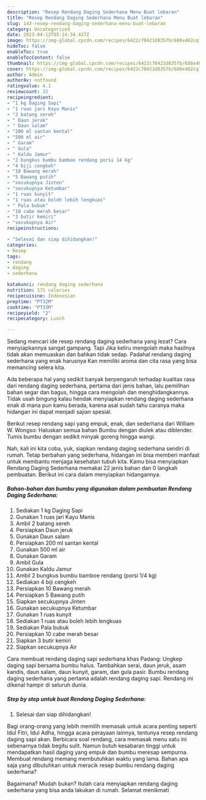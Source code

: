 ```yaml
---
description: "Resep Rendang Daging Sederhana Menu Buat lebaran"
title: "Resep Rendang Daging Sederhana Menu Buat lebaran"
slug: 143-resep-rendang-daging-sederhana-menu-buat-lebaran
category: Uncategorized
date: 2023-04-12T05:14:34.437Z
image: https://img-global.cpcdn.com/recipes/6422c70421d8357b/680x482cq70/rendang-daging-sederhana-foto-resep-utama.jpg
hideToc: false
enableToc: true
enableTocContent: false
thumbnail: https://img-global.cpcdn.com/recipes/6422c70421d8357b/680x482cq70/rendang-daging-sederhana-foto-resep-utama.jpg
cover: https://img-global.cpcdn.com/recipes/6422c70421d8357b/680x482cq70/rendang-daging-sederhana-foto-resep-utama.jpg
author: Admin
authorAv: notfound
ratingvalue: 4.1
reviewcount: 22
recipeingredient:
- "1 kg Daging Sapi"
- "1 ruas jari Kayu Manis"
- "2 batang sereh"
- " Daun jeruk"
- " Daun salam"
- "200 ml santan kental"
- "500 ml air"
- " Garam"
- " Gula"
- " Kaldu Jamur"
- "2 bungkus bumbu bamboe rendang porsi 14 kg"
- "4 biji cengkeh"
- "10 Bawang merah"
- "5 Bawang putih"
- "secukupnya Jinten"
- "secukupnya Ketumbar"
- "1 ruas kunyit"
- "1 ruas atau boleh lebih lengkuas"
- " Pala bubuk"
- "10 cabe merah besar"
- "3 butir kemiri"
- "secukupnya Air"
recipeinstructions:

- "Selesai dan siap dihidangkan!"
categories:
- Resep
tags:
- rendang
- daging
- sederhana

katakunci: rendang daging sederhana 
nutrition: 171 calories
recipecuisine: Indonesian
preptime: "PT32M"
cooktime: "PT33M"
recipeyield: "2"
recipecategory: Lunch

---
```



Sedang mencari ide resep rendang daging sederhana yang lezat? Cara menyiapkannya sangat gampang. Tapi Jika keliru mengolah maka hasilnya tidak akan memuaskan dan bahkan tidak sedap. Padahal rendang daging sederhana yang enak harusnya Kan memiliki aroma dan cita rasa yang bisa memancing selera kita.


Ada beberapa hal yang sedikit banyak berpengaruh terhadap kualitas rasa dari rendang daging sederhana, pertama dari jenis bahan, lalu pemilihan bahan segar dan bagus, hingga cara mengolah dan menghidangkannya. Tidak usah bingung kalau hendak menyiapkan rendang daging sederhana enak di mana pun kamu berada, karena asal sudah tahu caranya maka hidangan ini dapat menjadi sajian spesial.

Berikut resep rendang sapi yang empuk, enak, dan sederhana dari William W. Wongso: Haluskan semua bahan Bumbu dengan diulek atau diblender. Tumis bumbu dengan sedikit minyak goreng hingga wangi.


Nah, kali ini kita coba, yuk, siapkan rendang daging sederhana sendiri di rumah. Tetap berbahan yang sederhana, hidangan ini bisa memberi manfaat untuk membantu menjaga kesehatan tubuh kita. Kamu bisa menyiapkan Rendang Daging Sederhana memakai 22 jenis bahan dan 0 langkah pembuatan. Berikut ini cara dalam menyiapkan hidangannya.

<!--inarticleads1-->

##### Bahan-bahan dan bumbu yang digunakan dalam pembuatan Rendang Daging Sederhana:

1. Sediakan 1 kg Daging Sapi
1. Gunakan 1 ruas jari Kayu Manis
1. Ambil 2 batang sereh
1. Persiapkan  Daun jeruk
1. Gunakan  Daun salam
1. Persiapkan 200 ml santan kental
1. Gunakan 500 ml air
1. Gunakan  Garam
1. Ambil  Gula
1. Gunakan  Kaldu Jamur
1. Ambil 2 bungkus bumbu bamboe rendang (porsi 1/4 kg)
1. Sediakan 4 biji cengkeh
1. Persiapkan 10 Bawang merah
1. Persiapkan 5 Bawang putih
1. Siapkan secukupnya Jinten
1. Gunakan secukupnya Ketumbar
1. Gunakan 1 ruas kunyit
1. Sediakan 1 ruas atau boleh lebih lengkuas
1. Sediakan  Pala bubuk
1. Persiapkan 10 cabe merah besar
1. Siapkan 3 butir kemiri
1. Siapkan secukupnya Air


Cara membuat rendang daging sapi sederhana khas Padang: Ungkep daging sapi bersama bumbu halus. Tambahkan serai, daun jeruk, asam kandis, daun salam, daun kunyit, garam, dan gula pasir. Bumbu rendang daging sederhana yang pertama adalah rendang daging sapi. Rendang ini dikenal hampir di seluruh dunia. 

<!--inarticleads2-->

##### Step by step untuk buat Rendang Daging Sederhana:


1. Selesai dan siap dihidangkan!

Bagi orang-orang yang lebih memilih memasak untuk acara penting seperti Idul Fitri, Idul Adha, hingga acara perayaan lainnya, tentunya resep rendang daging sapi akan. Berbicara soal rendang, cara memasak menu satu ini sebenarnya tidak begitu sulit. Namun butuh kesabaran tinggi untuk mendapatkan hasil daging yang empuk dan bumbu meresap sempurna. Membuat rendang memang membutuhkan waktu yang lama. Bahan apa saja yang dibutuhkan untuk meracik resep bumbu rendang daging sederhana? 

Bagaimana? Mudah bukan? Itulah cara menyiapkan rendang daging sederhana yang bisa anda lakukan di rumah. Selamat menikmati

